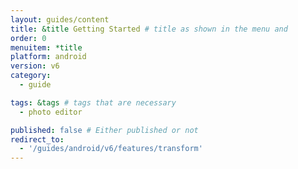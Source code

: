 ```yaml
---
layout: guides/content
title: &title Getting Started # title as shown in the menu and 
order: 0
menuitem: *title
platform: android
version: v6
category: 
  - guide

tags: &tags # tags that are necessary
  - photo editor 

published: false # Either published or not 
redirect_to:
  - '/guides/android/v6/features/transform'
---
```


